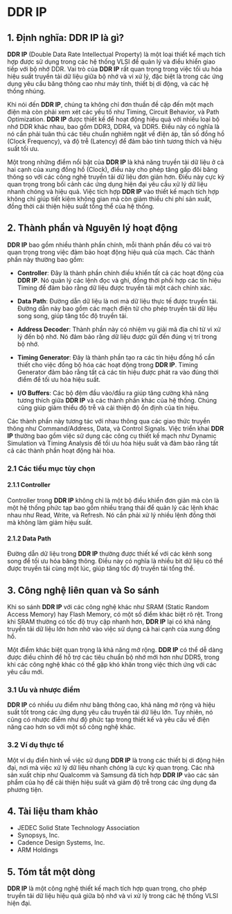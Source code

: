 # DDR IP

## 1. Định nghĩa: **DDR IP** là gì?
**DDR IP** (Double Data Rate Intellectual Property) là một loại thiết kế mạch tích hợp được sử dụng trong các hệ thống VLSI để quản lý và điều khiển giao tiếp với bộ nhớ DDR. Vai trò của **DDR IP** rất quan trọng trong việc tối ưu hóa hiệu suất truyền tải dữ liệu giữa bộ nhớ và vi xử lý, đặc biệt là trong các ứng dụng yêu cầu băng thông cao như máy tính, thiết bị di động, và các hệ thống nhúng. 

Khi nói đến **DDR IP**, chúng ta không chỉ đơn thuần đề cập đến một mạch điện mà còn phải xem xét các yếu tố như Timing, Circuit Behavior, và Path Optimization. **DDR IP** được thiết kế để hoạt động hiệu quả với nhiều loại bộ nhớ DDR khác nhau, bao gồm DDR3, DDR4, và DDR5. Điều này có nghĩa là nó cần phải tuân thủ các tiêu chuẩn nghiêm ngặt về điện áp, tần số đồng hồ (Clock Frequency), và độ trễ (Latency) để đảm bảo tính tương thích và hiệu suất tối ưu.

Một trong những điểm nổi bật của **DDR IP** là khả năng truyền tải dữ liệu ở cả hai cạnh của xung đồng hồ (Clock), điều này cho phép tăng gấp đôi băng thông so với các công nghệ truyền tải dữ liệu đơn giản hơn. Điều này cực kỳ quan trọng trong bối cảnh các ứng dụng hiện đại yêu cầu xử lý dữ liệu nhanh chóng và hiệu quả. Việc tích hợp **DDR IP** vào thiết kế mạch tích hợp không chỉ giúp tiết kiệm không gian mà còn giảm thiểu chi phí sản xuất, đồng thời cải thiện hiệu suất tổng thể của hệ thống.

## 2. Thành phần và Nguyên lý hoạt động
**DDR IP** bao gồm nhiều thành phần chính, mỗi thành phần đều có vai trò quan trọng trong việc đảm bảo hoạt động hiệu quả của mạch. Các thành phần này thường bao gồm:

- **Controller**: Đây là thành phần chính điều khiển tất cả các hoạt động của **DDR IP**. Nó quản lý các lệnh đọc và ghi, đồng thời phối hợp các tín hiệu Timing để đảm bảo rằng dữ liệu được truyền tải một cách chính xác.

- **Data Path**: Đường dẫn dữ liệu là nơi mà dữ liệu thực tế được truyền tải. Đường dẫn này bao gồm các mạch điện tử cho phép truyền tải dữ liệu song song, giúp tăng tốc độ truyền tải.

- **Address Decoder**: Thành phần này có nhiệm vụ giải mã địa chỉ từ vi xử lý đến bộ nhớ. Nó đảm bảo rằng dữ liệu được gửi đến đúng vị trí trong bộ nhớ.

- **Timing Generator**: Đây là thành phần tạo ra các tín hiệu đồng hồ cần thiết cho việc đồng bộ hóa các hoạt động trong **DDR IP**. Timing Generator đảm bảo rằng tất cả các tín hiệu được phát ra vào đúng thời điểm để tối ưu hóa hiệu suất.

- **I/O Buffers**: Các bộ đệm đầu vào/đầu ra giúp tăng cường khả năng tương thích giữa **DDR IP** và các thành phần khác của hệ thống. Chúng cũng giúp giảm thiểu độ trễ và cải thiện độ ổn định của tín hiệu.

Các thành phần này tương tác với nhau thông qua các giao thức truyền thông như Command/Address, Data, và Control Signals. Việc triển khai **DDR IP** thường bao gồm việc sử dụng các công cụ thiết kế mạch như Dynamic Simulation và Timing Analysis để tối ưu hóa hiệu suất và đảm bảo rằng tất cả các thành phần hoạt động hài hòa.

### 2.1 Các tiểu mục tùy chọn
#### 2.1.1 Controller
Controller trong **DDR IP** không chỉ là một bộ điều khiển đơn giản mà còn là một hệ thống phức tạp bao gồm nhiều trạng thái để quản lý các lệnh khác nhau như Read, Write, và Refresh. Nó cần phải xử lý nhiều lệnh đồng thời mà không làm giảm hiệu suất.

#### 2.1.2 Data Path
Đường dẫn dữ liệu trong **DDR IP** thường được thiết kế với các kênh song song để tối ưu hóa băng thông. Điều này có nghĩa là nhiều bit dữ liệu có thể được truyền tải cùng một lúc, giúp tăng tốc độ truyền tải tổng thể.

## 3. Công nghệ liên quan và So sánh
Khi so sánh **DDR IP** với các công nghệ khác như SRAM (Static Random Access Memory) hay Flash Memory, có một số điểm khác biệt rõ rệt. Trong khi SRAM thường có tốc độ truy cập nhanh hơn, **DDR IP** lại có khả năng truyền tải dữ liệu lớn hơn nhờ vào việc sử dụng cả hai cạnh của xung đồng hồ. 

Một điểm khác biệt quan trọng là khả năng mở rộng. **DDR IP** có thể dễ dàng được điều chỉnh để hỗ trợ các tiêu chuẩn bộ nhớ mới hơn như DDR5, trong khi các công nghệ khác có thể gặp khó khăn trong việc thích ứng với các yêu cầu mới.

### 3.1 Ưu và nhược điểm
**DDR IP** có nhiều ưu điểm như băng thông cao, khả năng mở rộng và hiệu suất tốt trong các ứng dụng yêu cầu truyền tải dữ liệu lớn. Tuy nhiên, nó cũng có nhược điểm như độ phức tạp trong thiết kế và yêu cầu về điện năng cao hơn so với một số công nghệ khác.

### 3.2 Ví dụ thực tế
Một ví dụ điển hình về việc sử dụng **DDR IP** là trong các thiết bị di động hiện đại, nơi mà việc xử lý dữ liệu nhanh chóng là cực kỳ quan trọng. Các nhà sản xuất chip như Qualcomm và Samsung đã tích hợp **DDR IP** vào các sản phẩm của họ để cải thiện hiệu suất và giảm độ trễ trong các ứng dụng đa phương tiện.

## 4. Tài liệu tham khảo
- JEDEC Solid State Technology Association
- Synopsys, Inc.
- Cadence Design Systems, Inc.
- ARM Holdings

## 5. Tóm tắt một dòng
**DDR IP** là một công nghệ thiết kế mạch tích hợp quan trọng, cho phép truyền tải dữ liệu hiệu quả giữa bộ nhớ và vi xử lý trong các hệ thống VLSI hiện đại.